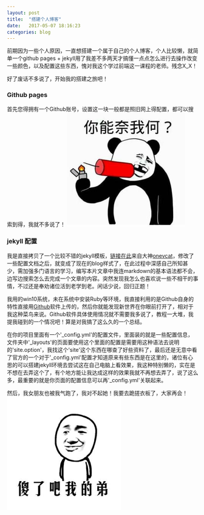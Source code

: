 ```yaml
---
layout: post
title:  "搭建个人博客"
date:   2017-05-07 18:16:23 
categories: blog
---
```


前期因为一些个人原因，一直想搭建一个属于自己的个人博客，个人比较懒，就简单一个github pages + jekyll用了我差不多两天才搞懂一点点怎么进行去操作改变一些颜色，以及配置这些东西，愧对我这个学过前端这一课程的老师。残念X_X！

好了废话不多说了，开始我的搭建之旅吧！

### Github pages

首先您得拥有一个Github账号，设置这一块一般都是照旧网上得配置，都可以搜索到得，我就不多说了！
![你奈我何](/assets/pic/ninaiwohe.jpg)

### jekyll 配置

我是直接拷贝了一个比较不错的jekyll模板，[链接在此][vno]来自大神[onevcat][cat]，修改了一些配置文档之后，就变成了现在的blog样式了，在此过程中深感自己所知甚少，需加强多门语言的学习，编写本片文章中我连markdown的基本语法都不会，边写边搜索怎么去完成一个文章的内容。突然发现我怎么也喜欢说一些不相干的事情，不过还是奉劝诸位活到老学到老。闲话少说，回归正题！

我用的win10系统，未在系统中安装Ruby等环境，我直接利用的是Github自身的特性直接用[Github][Github]软件上传的，然后你就能发现新世界在你眼前打开了，相对于我这种菜鸟来说。Github软件具体使用情况就不需要我多说了，教程一大堆，我提我碰到的一个情况吧！算是对我搞了这么久的一个总结。

在你的项目里面有一个'_config.yml'的配置文件，里面装的就是一些配置信息，文件夹中'_layouts'的页面要使用这个里面的配置是需要用这种语法去说明的'site.option'，我找这个'site'这个东西在哪查了好些资料了，最后还是无意中看了官方的一个对于'_config.yml'配置才知道原来有些东西是在这里的，诸位有心思的可以搭建jekyll环境去尝试这在自己电脑上看效果，我这种特别懒的，实在是不想在去弄这个了，有个地方能让我达成这样的效果我就不再想去弄了，说了这么多，最重要的就是你页面的配置信息可以再'_config.yml'关联起来。

然后，我女朋友也被我气跑了，我对不起她！我要去跪搓衣板了，大家再会！![傻了吧](/assets/pic/shaleba.jpg)



[vno]: 		https://github.com/onevcat/vno-jekyll
[cat]:  	https://github.com/onevcat
[Github]: 	https://desktop.github.com/